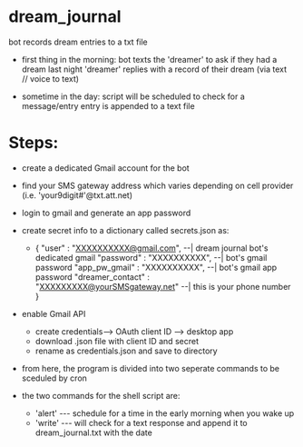 # dream_journal

  bot records dream entries to a txt file

  - first thing in the morning:
  bot texts the 'dreamer' to ask if they had a dream last night
  'dreamer' replies with a record of their dream (via text // voice to text)

  - sometime in the day:
  script will be scheduled to check for a message/entry
  entry is appended to a text file



# Steps:

* create a dedicated Gmail account for the bot

* find your SMS gateway address which varies depending on cell provider (i.e. 'your9digit#'@txt.att.net)


* login to gmail and generate an app password

* create secret info to a dictionary called secrets.json as:
  - {
  "user" : "XXXXXXXXXX@gmail.com",          --| dream journal bot's dedicated gmail
  "password" : "XXXXXXXXXX",              --| bot's gmail password
  "app_pw_gmail" : "XXXXXXXXXX",               --| bot's gmail app password
  "dreamer_contact" :  "XXXXXXXXX@yourSMSgateway.net"    --| this is your phone number
  }


* enable Gmail API
  - create credentials--> OAuth client ID --> desktop app
  - download .json file with client ID and secret
  - rename as credentials.json and save to directory


* from here, the program is divided into two seperate commands to be sceduled by cron

* the two commands for the shell script are:

  - 'alert'  --- schedule for a time in the early morning when you wake up
  - 'write'  --- will check for a text response and append it to dream_journal.txt with the date

